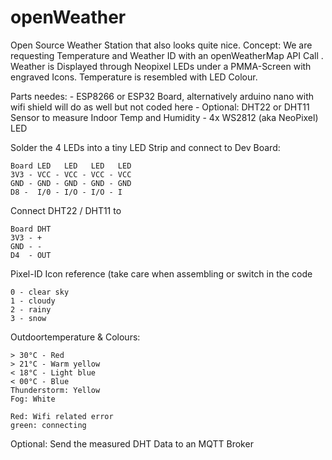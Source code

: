 # openWeather
Open Source Weather Station that also looks quite nice.
Concept:
We are requesting Temperature and Weather ID with an openWeatherMap API Call . Weather is Displayed through Neopixel LEDs under a PMMA-Screen with engraved Icons. Temperature is resembled with LED Colour.

Parts needes:
    - ESP8266 or ESP32 Board, alternatively arduino nano with wifi shield will do as well but not coded here
    - Optional: DHT22 or DHT11 Sensor to measure Indoor Temp and Humidity
    - 4x WS2812 (aka NeoPixel) LED

Solder the 4 LEDs into a tiny LED Strip and connect to Dev Board:

    Board LED   LED   LED   LED
    3V3 - VCC - VCC - VCC - VCC
    GND - GND - GND - GND - GND
    D8 -  I/0 - I/O - I/O - I

Connect DHT22 / DHT11 to

    Board DHT
    3V3 - +
    GND - -
    D4  - OUT

Pixel-ID Icon reference (take care when assembling or switch in the code

    0 - clear sky
    1 - cloudy
    2 - rainy
    3 - snow

Outdoortemperature & Colours:

    > 30°C - Red
    > 21°C - Warm yellow
    < 18°C - Light blue
    < 00°C - Blue
    Thunderstorm: Yellow
    Fog: White

    Red: Wifi related error
    green: connecting

Optional: Send the measured DHT Data to an MQTT Broker
